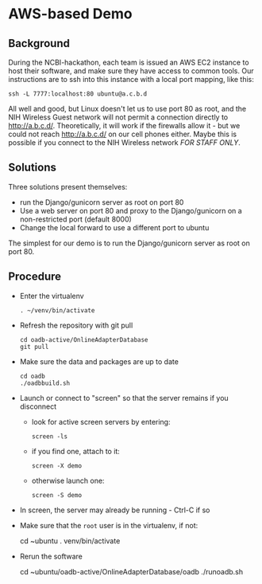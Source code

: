 # AWS-based Demo

## Background

During the NCBI-hackathon, each team is issued an AWS EC2 instance to host their software, 
and make sure they have access to common tools.  Our instructions are to ssh into this instance
with a local port mapping, like this:

    ssh -L 7777:localhost:80 ubuntu@a.c.b.d

All well and good, but Linux doesn't let us to use port 80 as root, and the NIH Wireless Guest 
network will not permit a connection directly to http://a.b.c.d/.   Theoretically, it will work
if the firewalls allow it - but we could not reach http://a.b.c.d/ on our cell phones either.
Maybe this is possible if you connect to the NIH Wireless network *FOR STAFF ONLY*.

## Solutions

Three solutions present themselves:

 - run the Django/gunicorn server as root on port 80
 - Use a web server on port 80 and proxy to the Django/gunicorn on a non-restricted port (default 8000)
 - Change the local forward to use a different port to ubuntu

The simplest for our demo is to run the Django/gunicorn server as root on port 80.

## Procedure

- Enter the virtualenv

      . ~/venv/bin/activate

- Refresh the repository with git pull

      cd oadb-active/OnlineAdapterDatabase
      git pull

- Make sure the data and packages are up to date

      cd oadb
      ./oadbbuild.sh

- Launch or connect to "screen" so that the server remains if you disconnect
    * look for active screen servers by entering:

          screen -ls

    * if you find one, attach to it:

          screen -X demo

    * otherwise launch one:

          screen -S demo

- In screen, the server may already be running - Ctrl-C if so

- Make sure that the `root` user is in the virtualenv, if not:

    cd ~ubuntu
    . venv/bin/activate

- Rerun the software

    cd ~ubuntu/oadb-active/OnlineAdapterDatabase/oadb
    ./runoadb.sh


